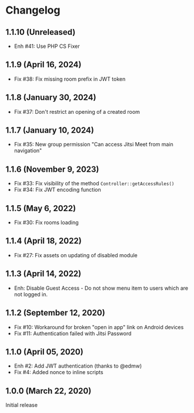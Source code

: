 Changelog
=========

1.1.10 (Unreleased)
----------------------
- Enh #41: Use PHP CS Fixer

1.1.9 (April 16, 2024)
----------------------
- Fix #38: Fix missing room prefix in JWT token

1.1.8 (January 30, 2024)
-------------------------
- Fix #37: Don't restrict an opening of a created room

1.1.7 (January 10, 2024)
-------------------------
- Fix #35: New group permission "Can access Jitsi Meet from main navigation"


1.1.6 (November 9, 2023)
-------------------------
- Fix #33: Fix visibility of the method `Controller::getAccessRules()`
- Fix #34: Fix JWT encoding function


1.1.5 (May 6, 2022)
-------------------
- Fix #30: Fix rooms loading


1.1.4 (April 18, 2022)
----------------------
- Fix #27: Fix assets on updating of disabled module


1.1.3 (April 14, 2022)
----------------------
- Enh: Disable Guest Access - Do not show menu item to users which are not logged in.


1.1.2 (September 12, 2020)
--------------------------
- Fix #10: Workaround for broken "open in app" link on Android devices
- Fix #11: Authentication failed with Jitsi Password


1.1.0 (April 05, 2020)
----------------------
- Enh #2: Add JWT authentication (thanks to @edmw)
- Fix #4: Added nonce to inline scripts


1.0.0 (March 22, 2020)
----------------------
Initial release
